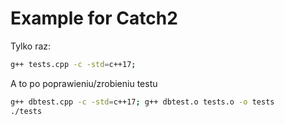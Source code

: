 # Example for Catch2

Tylko raz:

```bash
g++ tests.cpp -c -std=c++17; 
```


A to po poprawieniu/zrobieniu testu

```bash
g++ dbtest.cpp -c -std=c++17; g++ dbtest.o tests.o -o tests
./tests
```
